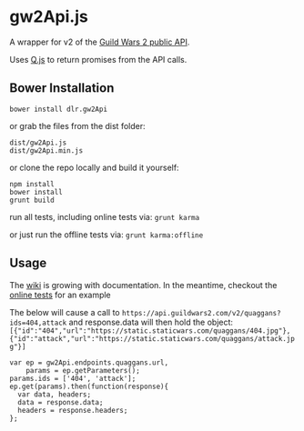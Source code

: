 # gw2Api.js

A wrapper for v2 of the [Guild Wars 2 public API](https://wiki.guildwars2.com/wiki/API:2).

Uses [Q.js](http://documentup.com/kriskowal/q/) to return promises from the API calls.

## Bower Installation
`bower install dlr.gw2Api`

or grab the files from the dist folder:
```
dist/gw2Api.js
dist/gw2Api.min.js
```
or clone the repo locally and build it yourself:
```
npm install
bower install
grunt build
```
run all tests, including online tests via:
`grunt karma`

or just run the offline tests via:
`grunt karma:offline`

## Usage
The [wiki](https://github.com/dyanarose/gw2Api.js/wiki) is growing with documentation.
In the meantime, checkout the [online tests](https://github.com/dyanarose/gw2Api.js/blob/master/test/dist/endpoints/endpoints_online_spec.js) for an example

The below will cause a call to `https://api.guildwars2.com/v2/quaggans?ids=404,attack`
and response.data will then hold the object: `[{"id":"404","url":"https://static.staticwars.com/quaggans/404.jpg"},{"id":"attack","url":"https://static.staticwars.com/quaggans/attack.jpg"}]`
```
var ep = gw2Api.endpoints.quaggans.url,
    params = ep.getParameters();
params.ids = ['404', 'attack'];
ep.get(params).then(function(response){
  var data, headers;
  data = response.data;
  headers = response.headers;
};
```
